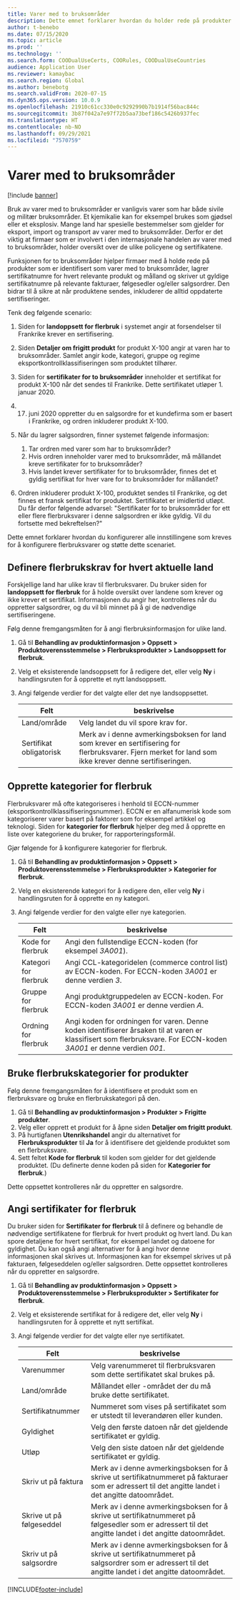 ```yaml
---
title: Varer med to bruksområder
description: Dette emnet forklarer hvordan du holder rede på produkter som er identifisert som varer med to bruksområder, lagrer sertifikatnumre for hvert relevante produkt og målland og skriver ut gyldige sertifikatnumre på relevante fakturaer, følgesedler og/eller salgsordrer.
author: t-benebo
ms.date: 07/15/2020
ms.topic: article
ms.prod: ''
ms.technology: ''
ms.search.form: COODualUseCerts, COORules, COODualUseCountries
audience: Application User
ms.reviewer: kamaybac
ms.search.region: Global
ms.author: benebotg
ms.search.validFrom: 2020-07-15
ms.dyn365.ops.version: 10.0.9
ms.openlocfilehash: 21910c61cc330e0c9292990b7b1914f56bac844c
ms.sourcegitcommit: 3b87f042a7e97f72b5aa73bef186c5426b937fec
ms.translationtype: HT
ms.contentlocale: nb-NO
ms.lasthandoff: 09/29/2021
ms.locfileid: "7570759"
---
```

# <a name="dual-use-goods"></a>Varer med to bruksområder

[!include [banner](../includes/banner.md)]

Bruk av varer med to bruksområder er vanligvis varer som har både sivile og militær bruksområder. Et kjemikalie kan for eksempel brukes som gjødsel eller et eksplosiv. Mange land har spesielle bestemmelser som gjelder for eksport, import og transport av varer med to bruksområder. Derfor er det viktig at firmaer som er involvert i den internasjonale handelen av varer med to bruksområder, holder oversikt over de ulike policyene og sertifikatene.

Funksjonen for to bruksområder hjelper firmaer med å holde rede på produkter som er identifisert som varer med to bruksområder, lagrer sertifikatnumre for hvert relevante produkt og målland og skriver ut gyldige sertifikatnumre på relevante fakturaer, følgesedler og/eller salgsordrer. Den bidrar til å sikre at når produktene sendes, inkluderer de alltid oppdaterte sertifiseringer.

Tenk deg følgende scenario:

1. Siden for **landoppsett for flerbruk** i systemet angir at forsendelser til Frankrike krever en sertifisering.
2. Siden **Detaljer om frigitt produkt** for produkt X-100 angir at varen har to bruksområder. Samlet angir kode, kategori, gruppe og regime eksportkontrollklassifiseringen som produktet tilhører.
3. Siden for **sertifikater for to bruksområder** inneholder et sertifikat for produkt X-100 når det sendes til Frankrike. Dette sertifikatet utløper 1. januar 2020.
4. 17. juni 2020 oppretter du en salgsordre for et kundefirma som er basert i Frankrike, og ordren inkluderer produkt X-100.
5. Når du lagrer salgsordren, finner systemet følgende informasjon:

    1. Tar ordren med varer som har to bruksområder?
    2. Hvis ordren inneholder varer med to bruksområder, må mållandet kreve sertifikater for to bruksområder?
    3. Hvis landet krever sertifikater for to bruksområder, finnes det et gyldig sertifikat for hver vare for to bruksområder for mållandet?

6. Ordren inkluderer produkt X-100, produktet sendes til Frankrike, og det finnes et fransk sertifikat for produktet. Sertifikatet er imidlertid utløpt. Du får derfor følgende advarsel: "Sertifikater for to bruksområder for ett eller flere flerbruksvarer i denne salgsordren er ikke gyldig. Vil du fortsette med bekreftelsen?"

Dette emnet forklarer hvordan du konfigurerer alle innstillingene som kreves for å konfigurere flerbruksvarer og støtte dette scenariet.

## <a name="define-dual-use-requirements-for-each-relevant-country"></a>Definere flerbrukskrav for hvert aktuelle land

Forskjellige land har ulike krav til flerbruksvarer. Du bruker siden for **landoppsett for flerbruk** for å holde oversikt over landene som krever og ikke krever et sertifikat. Informasjonen du angir her, kontrolleres når du oppretter salgsordrer, og du vil bli minnet på å gi de nødvendige sertifiseringene.

Følg denne fremgangsmåten for å angi flerbruksinformasjon for ulike land.

1. Gå til **Behandling av produktinformasjon \> Oppsett \> Produktoverensstemmelse \> Flerbruksprodukter \> Landsoppsett for flerbruk**.
2. Velg et eksisterende landsoppsett for å redigere det, eller velg **Ny** i handlingsruten for å opprette et nytt landsoppsett.
3. Angi følgende verdier for det valgte eller det nye landsoppsettet.

    | Felt | beskrivelse |
    |---|---|
    | Land/område | Velg landet du vil spore krav for. |
    | Sertifikat obligatorisk | Merk av i denne avmerkingsboksen for land som krever en sertifisering for flerbruksvarer. Fjern merket for land som ikke krever denne sertifiseringen. |

## <a name="create-dual-use-categories"></a>Opprette kategorier for flerbruk

Flerbruksvarer må ofte kategoriseres i henhold til ECCN-nummer (eksportkontrollklassifiseringsnummer). ECCN er en alfanumerisk kode som kategoriserer varer basert på faktorer som for eksempel artikkel og teknologi. Siden for **kategorier for flerbruk** hjelper deg med å opprette en liste over kategoriene du bruker, for rapporteringsformål.

Gjør følgende for å konfigurere kategorier for flerbruk.

1. Gå til **Behandling av produktinformasjon \> Oppsett \> Produktoverensstemmelse \> Flerbruksprodukter \> Kategorier for flerbruk**.
2. Velg en eksisterende kategori for å redigere den, eller velg **Ny** i handlingsruten for å opprette en ny kategori.
3. Angi følgende verdier for den valgte eller nye kategorien.

    | Felt | beskrivelse |
    |---|---|
    | Kode for flerbruk | Angi den fullstendige ECCN-koden (for eksempel *3A001*).|
    | Kategori for flerbruk | Angi CCL-kategoridelen (commerce control list) av ECCN-koden. For ECCN-koden *3A001* er denne verdien *3*. |
    | Gruppe for flerbruk | Angi produktgruppedelen av ECCN-koden. For ECCN-koden *3A001* er denne verdien *A*. |
    | Ordning for flerbruk | Angi koden for ordningen for varen. Denne koden identifiserer årsaken til at varen er klassifisert som flerbruksvare. For ECCN-koden *3A001* er denne verdien *001*. |

## <a name="apply-dual-use-categories-to-products"></a>Bruke flerbrukskategorier for produkter

Følg denne fremgangsmåten for å identifisere et produkt som en flerbruksvare og bruke en flerbrukskategori på den.

1. Gå til **Behandling av produktinformasjon \> Produkter \> Frigitte produkter**.
1. Velg eller opprett et produkt for å åpne siden **Detaljer om frigitt produkt**.
1. På hurtigfanen **Utenrikshandel** angir du alternativet for **Flerbruksprodukter** til **Ja** for å identifisere det gjeldende produktet som en flerbruksvare.
1. Sett feltet **Kode for flerbruk** til koden som gjelder for det gjeldende produktet. (Du definerte denne koden på siden for **Kategorier for flerbruk**.)

Dette oppsettet kontrolleres når du oppretter en salgsordre.

## <a name="set-up-dual-use-certificates"></a>Angi sertifikater for flerbruk

Du bruker siden for **Sertifikater for flerbruk** til å definere og behandle de nødvendige sertifikatene for flerbruk for hvert produkt og hvert land. Du kan spore detaljene for hvert sertifikat, for eksempel landet og datoene for gyldighet. Du kan også angi alternativer for å angi hvor denne informasjonen skal skrives ut. Informasjonen kan for eksempel skrives ut på fakturaen, følgeseddelen og/eller salgsordren. Dette oppsettet kontrolleres når du oppretter en salgsordre.

1. Gå til **Behandling av produktinformasjon \> Oppsett \> Produktoverensstemmelse \> Flerbruksprodukter \> Sertifikater for flerbruk**.
2. Velg et eksisterende sertifikat for å redigere det, eller velg **Ny** i handlingsruten for å opprette et nytt sertifikat.
3. Angi følgende verdier for det valgte eller nye sertifikatet.

    | Felt | beskrivelse |
    |---|---|
    | Varenummer | Velg varenummeret til flerbruksvaren som dette sertifikatet skal brukes på. |
    | Land/område | Mållandet eller -området der du må bruke dette sertifikatet. |
    | Sertifikatnummer | Nummeret som vises på sertifikatet som er utstedt til leverandøren eller kunden. |
    | Gyldighet | Velg den første datoen når det gjeldende sertifikatet er gyldig.|
    | Utløp | Velg den siste datoen når det gjeldende sertifikatet er gyldig. |
    | Skriv ut på faktura | Merk av i denne avmerkingsboksen for å skrive ut sertifikatnummeret på fakturaer som er adressert til det angitte landet i det angitte datoområdet. |
    | Skrive ut på følgeseddel | Merk av i denne avmerkingsboksen for å skrive ut sertifikatnummeret på følgesedler som er adressert til det angitte landet i det angitte datoområdet. |
    | Skriv ut på salgsordre | Merk av i denne avmerkingsboksen for å skrive ut sertifikatnummeret på salgsordrer som er adressert til det angitte landet i det angitte datoområdet. |


[!INCLUDE[footer-include](../../includes/footer-banner.md)]
